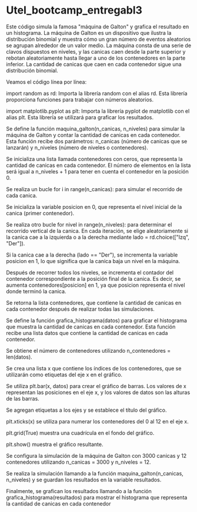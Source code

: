 # Utel_bootcamp_entregabl3


Este código simula la famosa "máquina de Galton" y grafica el resultado en un histograma. La máquina de Galton es un dispositivo que ilustra la distribución binomial y muestra cómo un gran número de eventos aleatorios se agrupan alrededor de un valor medio. La máquina consta de una serie de clavos dispuestos en niveles, y las canicas caen desde la parte superior y rebotan aleatoriamente hasta llegar a uno de los contenedores en la parte inferior. La cantidad de canicas que caen en cada contenedor sigue una distribución binomial.

Veamos el código línea por línea:

import random as rd: Importa la librería random con el alias rd. Esta librería proporciona funciones para trabajar con números aleatorios.

import matplotlib.pyplot as plt: Importa la librería pyplot de matplotlib con el alias plt. Esta librería se utilizará para graficar los resultados.

Se define la función maquina_galton(n_canicas, n_niveles) para simular la máquina de Galton y contar la cantidad de canicas en cada contenedor. Esta función recibe dos parámetros: n_canicas (número de canicas que se lanzarán) y n_niveles (número de niveles o contenedores).

Se inicializa una lista llamada contenedores con ceros, que representa la cantidad de canicas en cada contenedor. El número de elementos en la lista será igual a n_niveles + 1 para tener en cuenta el contenedor en la posición 0.

Se realiza un bucle for i in range(n_canicas): para simular el recorrido de cada canica.

Se inicializa la variable posicion en 0, que representa el nivel inicial de la canica (primer contenedor).

Se realiza otro bucle for nivel in range(n_niveles): para determinar el recorrido vertical de la canica. En cada iteración, se elige aleatoriamente si la canica cae a la izquierda o a la derecha mediante lado = rd.choice(["Izq", "Der"]).

Si la canica cae a la derecha (lado == "Der"), se incrementa la variable posicion en 1, lo que significa que la canica baja un nivel en la máquina.

Después de recorrer todos los niveles, se incrementa el contador del contenedor correspondiente a la posición final de la canica. Es decir, se aumenta contenedores[posicion] en 1, ya que posicion representa el nivel donde terminó la canica.

Se retorna la lista contenedores, que contiene la cantidad de canicas en cada contenedor después de realizar todas las simulaciones.

Se define la función grafica_histograma(datos) para graficar el histograma que muestra la cantidad de canicas en cada contenedor. Esta función recibe una lista datos que contiene la cantidad de canicas en cada contenedor.

Se obtiene el número de contenedores utilizando n_contenedores = len(datos).

Se crea una lista x que contiene los índices de los contenedores, que se utilizarán como etiquetas del eje x en el gráfico.

Se utiliza plt.bar(x, datos) para crear el gráfico de barras. Los valores de x representan las posiciones en el eje x, y los valores de datos son las alturas de las barras.

Se agregan etiquetas a los ejes y se establece el título del gráfico.

plt.xticks(x) se utiliza para numerar los contenedores del 0 al 12 en el eje x.

plt.grid(True) muestra una cuadrícula en el fondo del gráfico.

plt.show() muestra el gráfico resultante.

Se configura la simulación de la máquina de Galton con 3000 canicas y 12 contenedores utilizando n_canicas = 3000 y n_niveles = 12.

Se realiza la simulación llamando a la función maquina_galton(n_canicas, n_niveles) y se guardan los resultados en la variable resultados.

Finalmente, se grafican los resultados llamando a la función grafica_histograma(resultados) para mostrar el histograma que representa la cantidad de canicas en cada contenedor
